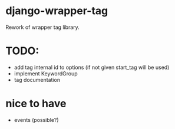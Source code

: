 # django-wrapper-tag

Rework of wrapper tag library.

# TODO:

* add tag internal id to options (if not given start_tag will be used)
* implement KeywordGroup
* tag documentation

# nice to have

* events (possible?)

